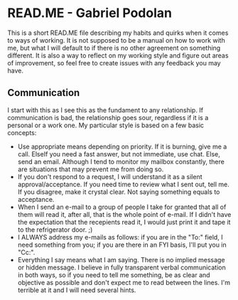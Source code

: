 # READ.ME - Gabriel Podolan
This is a short READ.ME file describing my habits and quirks when it comes to ways of working. It is not supposed to be a manual on how to work with me, but what I will default to if there is no other agreement on something different.
It is also a way to reflect on my working style and figure out areas of improvement, so feel free to create issues with any feedback you may have.

## Communication
I start with this as I see this as the fundament to any relationship. If communication is bad, the relationship goes sour, regardless if it is a personal or a work one.
My particular style is based on a few basic concepts:

* Use appropriate means depending on priority. If it is burning, give me a call. ElseIf you need a fast answer, but not immediate, use chat. Else, send an email. Although I tend to monitor my mailbox constantly, there are situations that may prevent me from doing so.
* If you don't respond to a request, I will understand it as a silent approval/acceptance. If you need time to review what I sent out, tell me. If you disagree, make it crystal clear. Not saying something equals to acceptance.
* When I send an e-mail to a group of people I take for granted that all of them will read it, after all, that is the whole point of e-mail. If I didn't have the expectation that the recepients read it, I would just print it and tape it to the refrigerator door. ;)
* I ALWAYS address my e-mails as follows: if you are in the "To:" field, I need something from you; if you are there in an FYI basis, I'll put you in "Cc:".
* Everything I say means what I am saying. There is no implied message or hidden message. I believe in fully transparent verbal communication in both ways, so if you need to tell me something, be as clear and objective as possible and don't expect me to read between the lines. I'm terrible at it and I will need several hints.
